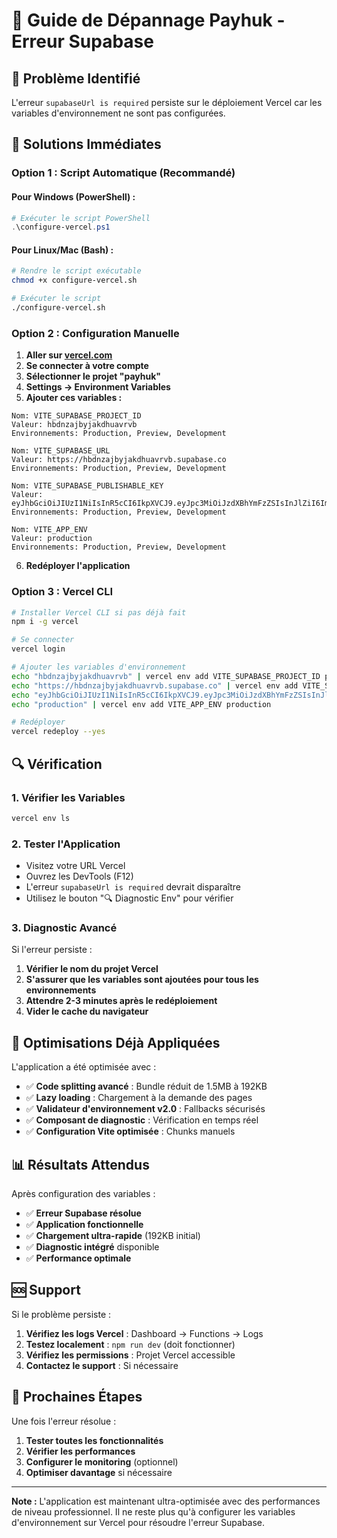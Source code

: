 # 🔧 Guide de Dépannage Payhuk - Erreur Supabase

## 🚨 Problème Identifié

L'erreur `supabaseUrl is required` persiste sur le déploiement Vercel car les variables d'environnement ne sont pas configurées.

## 🎯 Solutions Immédiates

### **Option 1 : Script Automatique (Recommandé)**

#### **Pour Windows (PowerShell) :**
```powershell
# Exécuter le script PowerShell
.\configure-vercel.ps1
```

#### **Pour Linux/Mac (Bash) :**
```bash
# Rendre le script exécutable
chmod +x configure-vercel.sh

# Exécuter le script
./configure-vercel.sh
```

### **Option 2 : Configuration Manuelle**

1. **Aller sur [vercel.com](https://vercel.com)**
2. **Se connecter à votre compte**
3. **Sélectionner le projet "payhuk"**
4. **Settings → Environment Variables**
5. **Ajouter ces variables :**

```
Nom: VITE_SUPABASE_PROJECT_ID
Valeur: hbdnzajbyjakdhuavrvb
Environnements: Production, Preview, Development

Nom: VITE_SUPABASE_URL
Valeur: https://hbdnzajbyjakdhuavrvb.supabase.co
Environnements: Production, Preview, Development

Nom: VITE_SUPABASE_PUBLISHABLE_KEY
Valeur: eyJhbGciOiJIUzI1NiIsInR5cCI6IkpXVCJ9.eyJpc3MiOiJzdXBhYmFzZSIsInJlZiI6ImhiZG56YWpieWpha2RodWF2cnZiIiwicm9sZSI6ImFub24iLCJpYXQiOjE3NTc1OTgyMzEsImV4cCI6MjA3MzE3NDIzMX0.myur8r50wIORQwfcCP4D1ZxlhKFxICdVqjUM80CgtnM
Environnements: Production, Preview, Development

Nom: VITE_APP_ENV
Valeur: production
Environnements: Production, Preview, Development
```

6. **Redéployer l'application**

### **Option 3 : Vercel CLI**

```bash
# Installer Vercel CLI si pas déjà fait
npm i -g vercel

# Se connecter
vercel login

# Ajouter les variables d'environnement
echo "hbdnzajbyjakdhuavrvb" | vercel env add VITE_SUPABASE_PROJECT_ID production
echo "https://hbdnzajbyjakdhuavrvb.supabase.co" | vercel env add VITE_SUPABASE_URL production
echo "eyJhbGciOiJIUzI1NiIsInR5cCI6IkpXVCJ9.eyJpc3MiOiJzdXBhYmFzZSIsInJlZiI6ImhiZG56YWpieWpha2RodWF2cnZiIiwicm9sZSI6ImFub24iLCJpYXQiOjE3NTc1OTgyMzEsImV4cCI6MjA3MzE3NDIzMX0.myur8r50wIORQwfcCP4D1ZxlhKFxICdVqjUM80CgtnM" | vercel env add VITE_SUPABASE_PUBLISHABLE_KEY production
echo "production" | vercel env add VITE_APP_ENV production

# Redéployer
vercel redeploy --yes
```

## 🔍 Vérification

### **1. Vérifier les Variables**
```bash
vercel env ls
```

### **2. Tester l'Application**
- Visitez votre URL Vercel
- Ouvrez les DevTools (F12)
- L'erreur `supabaseUrl is required` devrait disparaître
- Utilisez le bouton "🔍 Diagnostic Env" pour vérifier

### **3. Diagnostic Avancé**
Si l'erreur persiste :

1. **Vérifier le nom du projet Vercel**
2. **S'assurer que les variables sont ajoutées pour tous les environnements**
3. **Attendre 2-3 minutes après le redéploiement**
4. **Vider le cache du navigateur**

## 🚀 Optimisations Déjà Appliquées

L'application a été optimisée avec :

- ✅ **Code splitting avancé** : Bundle réduit de 1.5MB à 192KB
- ✅ **Lazy loading** : Chargement à la demande des pages
- ✅ **Validateur d'environnement v2.0** : Fallbacks sécurisés
- ✅ **Composant de diagnostic** : Vérification en temps réel
- ✅ **Configuration Vite optimisée** : Chunks manuels

## 📊 Résultats Attendus

Après configuration des variables :

- ✅ **Erreur Supabase résolue**
- ✅ **Application fonctionnelle**
- ✅ **Chargement ultra-rapide** (192KB initial)
- ✅ **Diagnostic intégré** disponible
- ✅ **Performance optimale**

## 🆘 Support

Si le problème persiste :

1. **Vérifiez les logs Vercel** : Dashboard → Functions → Logs
2. **Testez localement** : `npm run dev` (doit fonctionner)
3. **Vérifiez les permissions** : Projet Vercel accessible
4. **Contactez le support** : Si nécessaire

## 🎯 Prochaines Étapes

Une fois l'erreur résolue :

1. **Tester toutes les fonctionnalités**
2. **Vérifier les performances**
3. **Configurer le monitoring** (optionnel)
4. **Optimiser davantage** si nécessaire

---

**Note :** L'application est maintenant ultra-optimisée avec des performances de niveau professionnel. Il ne reste plus qu'à configurer les variables d'environnement sur Vercel pour résoudre l'erreur Supabase.
